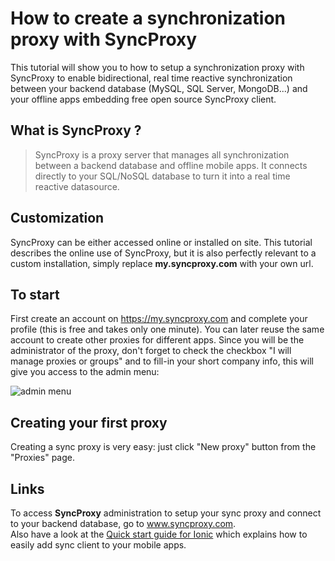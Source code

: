 # How to create a synchronization proxy with SyncProxy
This tutorial will show you to how to setup a synchronization proxy with SyncProxy to enable bidirectional, real time reactive synchronization between your backend database (MySQL, SQL Server, MongoDB...) and your offline apps embedding free open source SyncProxy client.

## What is SyncProxy ?
>SyncProxy is a proxy server that manages all synchronization between a backend database and offline mobile apps. It connects directly to your SQL/NoSQL database to turn it into a real time reactive datasource.

## Customization
SyncProxy can be either accessed online or installed on site. This tutorial describes the online use of SyncProxy, but it is also perfectly relevant to a custom installation, simply replace **my.syncproxy.com** with your own url.

## To start
First create an account on https://my.syncproxy.com and complete your profile (this is free and takes only one minute). You can later reuse the same account to create other proxies for different apps.
Since you will be the administrator of the proxy, don't forget to check the checkbox "I will manage proxies or groups" and to fill-in your short company info, this will give you access to the admin menu:

![admin menu](https://raw.githubusercontent.com/syncproxy/syncproxy-quickstart/master/admin-menu.png)

## Creating your first proxy
Creating a sync proxy is very easy: just click "New proxy" button from the "Proxies" page.

## Links
To access **SyncProxy** administration to setup your sync proxy and connect to your backend database, go to www.syncproxy.com.  
Also have a look at the [Quick start guide for Ionic](https://github.com/SyncProxy/syncproxy-quickstart-ionic) which explains how to easily add sync client to your mobile apps.

